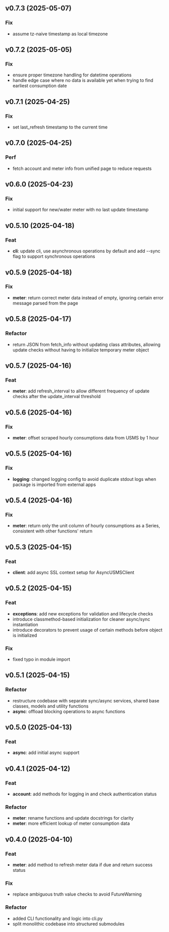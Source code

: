## v0.7.3 (2025-05-07)

### Fix

- assume tz-naive timestamp as local timezone

## v0.7.2 (2025-05-05)

### Fix

- ensure proper timezone handling for datetime operations
- handle edge case where no data is available yet when trying to find earliest consumption date

## v0.7.1 (2025-04-25)

### Fix

- set last_refresh timestamp to the current time

## v0.7.0 (2025-04-25)

### Perf

- fetch account and meter info from unified page to reduce requests

## v0.6.0 (2025-04-23)

### Fix

- initial support for new/water meter with no last update timestamp

## v0.5.10 (2025-04-18)

### Feat

- **cli**: update cli, use asynchronous operations by default and add --sync flag to support synchronous operations

## v0.5.9 (2025-04-18)

### Fix

- **meter**: return correct meter data instead of empty, ignoring certain error message parsed from the page

## v0.5.8 (2025-04-17)

### Refactor

- return JSON from fetch_info without updating class attributes, allowing update checks without having to initialize temporary meter object

## v0.5.7 (2025-04-16)

### Feat

- **meter**: add refresh_interval to allow different frequency of update checks after the update_interval threshold

## v0.5.6 (2025-04-16)

### Fix

- **meter**: offset scraped hourly consumptions data from USMS by 1 hour

## v0.5.5 (2025-04-16)

### Fix

- **logging**: changed logging config to avoid duplicate stdout logs when package is imported from external apps

## v0.5.4 (2025-04-16)

### Fix

- **meter**: return only the unit column of hourly consumptions as a Series, consistent with other functions' return

## v0.5.3 (2025-04-15)

### Feat

- **client**: add async SSL context setup for AsyncUSMSClient

## v0.5.2 (2025-04-15)

### Feat

- **exceptions**: add new exceptions for validation and lifecycle checks
- introduce classmethod-based initialization for cleaner async/sync instantiation
- introduce decorators to prevent usage of certain methods before object is initialized

### Fix

- fixed typo in module import

## v0.5.1 (2025-04-15)

### Refactor

- restructure codebase with separate sync/async services, shared base classes, models and utility functions
- **async**: offload blocking operations to async functions

## v0.5.0 (2025-04-13)

### Feat

- **async**: add initial async support

## v0.4.1 (2025-04-12)

### Feat

- **account**: add methods for logging in and check authentication status

### Refactor

- **meter**: rename functions and update docstrings for clarity
- **meter**: more efficient lookup of meter consumption data

## v0.4.0 (2025-04-10)

### Feat

- **meter**: add method to refresh meter data if due and return success status

### Fix

- replace ambiguous truth value checks to avoid FutureWarning

### Refactor

- added CLI functionality and logic into cli.py
- split monolithic codebase into structured submodules
